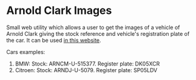 # Arnold Clark Images
Small web utility which allows a user to get the images of a vehicle of Arnold Clark giving the stock reference and vehicle's registration plate of the car.
It can be used [in this website](http://arnold-clark.herokuapp.com).

Cars examples:

1. BMW: Stock: ARNCM-U-515377. Register plate: DK05XCR
2. Citroen: Stock: ARNDJ-U-5079. Register plate: SP05LDV